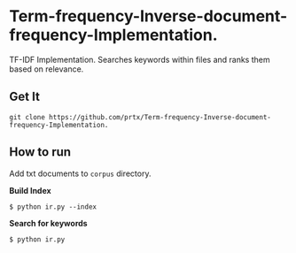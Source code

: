 # Term-frequency-Inverse-document-frequency-Implementation.
TF-IDF Implementation. Searches keywords within files and ranks them based on relevance.

## Get It

```
git clone https://github.com/prtx/Term-frequency-Inverse-document-frequency-Implementation.
```

## How to run

Add txt documents to `corpus` directory.

**Build Index**
```
$ python ir.py --index
```

**Search for keywords**
```
$ python ir.py
```